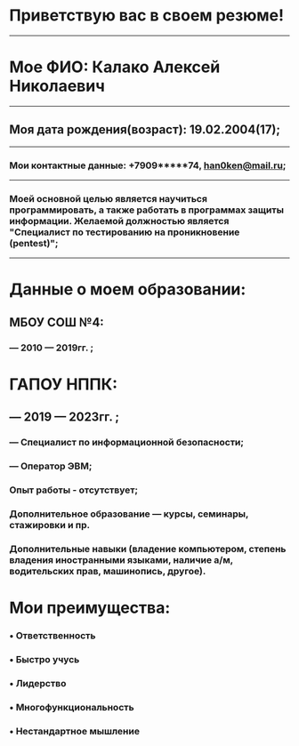# Приветствую вас в своем резюме!
---
# Мое ФИО: Калако Алексей Николаевич
---
## Моя дата рождения(возраст): 19.02.2004(17);
---
### Мои контактные данные: +7909*****74, han0ken@mail.ru;
---
### Моей основной целью является научиться программировать, а также работать в программах защиты информации. Желаемой должностью является "Специалист по тестированию на проникновение (pentest)";
---
# Данные о моем образовании:
##   МБОУ СОШ №4:
###   — 2010 — 2019гг. ;
   
#   ГАПОУ НППК:
##   — 2019 — 2023гг. ;
###   — Специалист по информационной безопасности;
###   — Оператор ЭВМ;
   
   
### Опыт работы - отсутствует;
### Дополнительное образование — курсы, семинары, стажировки и пр.
### Дополнительные навыки (владение компьютером, степень владения иностранными языками, наличие а/м, водительских прав, машинопись, другое).

# Мои преимущества: 
### • Ответственность
### • Быстро учусь
### • Лидерство
### • Многофункциональность
### • Нестандартное мышление

